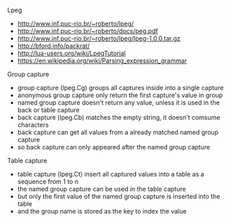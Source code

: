 
Lpeg
- http://www.inf.puc-rio.br/~roberto/lpeg/
- http://www.inf.puc-rio.br/~roberto/docs/peg.pdf
- http://www.inf.puc-rio.br/~roberto/lpeg/lpeg-1.0.0.tar.gz
- http://bford.info/packrat/
- http://lua-users.org/wiki/LpegTutorial
- https://en.wikipedia.org/wiki/Parsing_expression_grammar

Group capture
- group capture (lpeg.Cg) groups all captures inside into a single capture
- anonymous group capture only return the first capture's value in group
- named group capture doesn't return any value, unless it is used in the back or table capture
- back capture (lpeg.Cb) matches the empty string, it doesn't comsume characters
- back capture can get all values from a already matched named group capture
- so back capture can only appeared after the named group capture

Table capture
- table capture (lpeg.Ct) insert all captured values into a table as a sequence from 1 to n
- the named group capture can be used in the table capture
- but only the first value of the named group capture is inserted into the table
- and the group name is stored as the key to index the value

